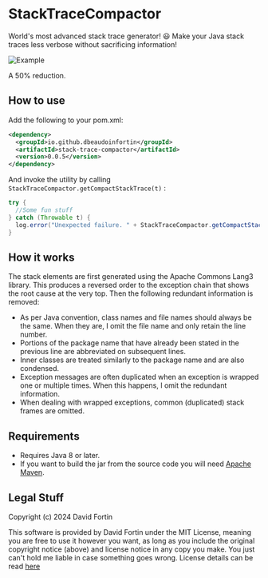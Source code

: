 # StackTraceCompactor
World's most advanced stack trace generator! 😃 Make your Java stack traces less verbose without sacrificing information!

![Example](https://github.com/dbeaudoinfortin/StackTraceCompactor/assets/15943629/d3870f4f-b56a-444c-85ac-3d8492e278aa)

A 50% reduction.

## How to use

Add the following to your pom.xml:

```xml
<dependency>
  <groupId>io.github.dbeaudoinfortin</groupId>
  <artifactId>stack-trace-compactor</artifactId>
  <version>0.0.5</version>
</dependency>
```

And invoke the utility by calling `StackTraceCompactor.getCompactStackTrace(t)` :

```java
try {
  //Some fun stuff
} catch (Throwable t) {
  log.error("Unexpected failure. " + StackTraceCompactor.getCompactStackTrace(t));
}
```

## How it works
The stack elements are first generated using the Apache Commons Lang3 library. This produces a reversed order to the exception chain that shows the root cause at the very top. Then the following redundant information is removed:

- As per Java convention, class names and file names should always be the same. When they are, I omit the file name and only retain the line number.
- Portions of the package name that have already been stated in the previous line are abbreviated on subsequent lines.
- Inner classes are treated similarly to the package name and are also condensed.
- Exception messages are often duplicated when an exception is wrapped one or multiple times. When this happens, I omit the redundant information.
- When dealing with wrapped exceptions, common (duplicated) stack frames are omitted. 

## Requirements

- Requires Java 8 or later.
- If you want to build the jar from the source code you will need [Apache Maven](https://maven.apache.org/).

## Legal Stuff

Copyright (c) 2024 David Fortin

This software is provided by David Fortin under the MIT License, meaning you are free to use it however you want, as long as you include the original copyright notice (above) and license notice in any copy you make. You just can't hold me liable in case something goes wrong. License details can be read [here](https://github.com/dbeaudoinfortin/StackTraceCompactor?tab=MIT-1-ov-file)
